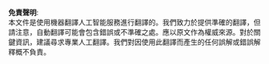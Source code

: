 

**免責聲明**:  
本文件是使用機器翻譯人工智能服務進行翻譯的。我們致力於提供準確的翻譯，但請注意，自動翻譯可能會包含錯誤或不準確之處。應以原文作為權威來源。對於關鍵資訊，建議尋求專業人工翻譯。我們對因使用此翻譯而產生的任何誤解或錯誤解釋概不負責。